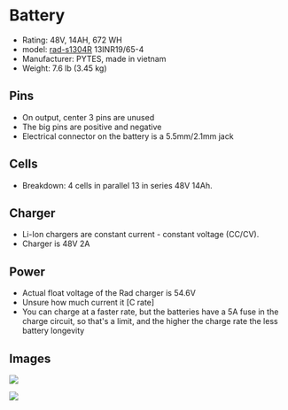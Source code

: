# Battery

- Rating: 48V, 14AH, 672 WH
- model: [rad-s1304R](https://www.radpowerbikes.com/products/rad-semi-integrated-battery-pack) 13INR19/65-4
- Manufacturer: PYTES, made in vietnam
- Weight: 7.6 lb (3.45 kg)

## Pins

- On output, center 3 pins are unused
- The big pins are positive and negative
- Electrical connector on the battery is a 5.5mm/2.1mm jack

## Cells

- Breakdown: 4 cells in parallel 13 in series 48V 14Ah.

## Charger

- Li-Ion chargers are constant current - constant voltage (CC/CV).
- Charger is 48V 2A

## Power
- Actual float voltage of the Rad charger is 54.6V
- Unsure how much current it [C rate]
- You can charge at a faster rate, but the batteries have a 5A fuse in the charge circuit, so that's a limit, and the higher the charge rate the less battery longevity


## Images

![](images/ebike-battery.png)

![](images/ebike-battery-serial.png)
